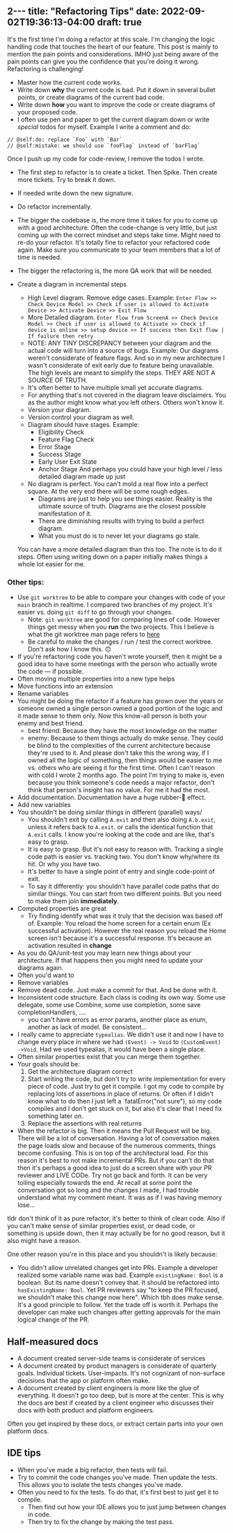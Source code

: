2---
title: "Refactoring Tips"
date: 2022-09-02T19:36:13-04:00
draft: true
---

It's the first time I'm doing a refactor at this scale. I'm changing the logic handling code that touches the heart of our feature. This post is mainly to mention the pain points and considerations. IMHO just being aware of the pain points can give you the confidence that you're doing it wrong. Refactoring is challenging!

- Master how the current code works. 
- Write down **why** the current code is bad. Put it down in several bullet points, or create diagrams of the current bad code. 
- Write down **how** you want to improve the code or create diagrams of your proposed code. 
- I often use pen and paper to get the current diagram down or write _special_ todos for myself. Example I write a comment and do: 

```
// @self:do: replace `Foo` with `Bar`
// @self:mistake: we should use `fooFlag` instead of `barFlag`
```

Once I push up my code for code-review, I remove the todos I wrote. 

- The first step to refactor is to create a ticket. Then Spike. Then create more tickets. Try to break it down. 
- If needed write down the new signature. 
- Do refactor incrementally. 
- The bigger the codebase is, the more time it takes for you to come up with a good architecture. Often the code-change is very little, but just coming up with the correct mindset and steps take time. Might need to re-do your refactor. It's totally fine to refactor your refactored code again. Make sure you communicate to your team members that a lot of time is needed. 
- The bigger the refactoring is, the more QA work that will be needed.
- Create a diagram in incremental steps
    - High Level diagram. Remove edge cases. Example: `Enter Flow >> Check Device Model >> Check if user is allowed to Activate Device >> Activate Device >> Exit Flow`
    - More Detailed diagram. `Enter flow from ScreenA >> Check Device Model >> Check if user is allowed to Activate >> Check if device is online >> setup device >> If success then Exit flow | If failure then retry`
    - NOTE: ANY TINY DISCREPANCY between your diagram and the actual code will turn into a source of bugs. Example: Our diagrams weren't considerate of feature flags. And so in my new architecture I wasn't considerate of exit early due to feature being unavailable. The high levels are meant to simplify the steps. THEY ARE NOT A SOURCE OF TRUTH. 
    - It's often better to have multiple small yet accurate diagrams.
    - For anything that's not covered in the diagram leave disclaimers. You as the author might know what you left others. Others won't know it. 
    - Version your diagram. 
    - Version control your diagram as well.
    - Diagram should have stages. Example: 
        - Eligibility Check 
        - Feature Flag Check
        - Error Stage
        - Success Stage
        - Early User Exit State
        - Anchor Stage
        And perhaps you could have your high level / less detailed diagram made up just
    - No diagram is perfect. You can't mold a real flow into a perfect square. At the very end there will be some rough edges. 
        - Diagrams are just to help you see things easier. Reality is the ultimate source of truth. Diagrams are the closest possible manifestation of it. 
        - There are diminishing results with trying to build a perfect diagram. 
        - What you must do is to never let your diagrams go stale.
    
  You can have a more detailed diagram than this too. The note is to do it steps. Often using writing down on a paper initially makes things a whole lot easier for me.     

### Other tips:
- Use `git worktree` to be able to compare your changes with code of your `main` branch in realtime. I compared two branches of my project. It's easier vs. doing `git diff` to go through your changes.
    - Note: `git worktree` are good for comparing lines of code. However things get messy when you **run** the two projects. This I believe is what the git worktree man page refers to [here]()
    - Be careful to make the changes / run / test the correct worktree. Don't ask how I know this. 🙃
- If you're refactoring code you haven't wrote yourself, then it might be a good idea to have some meetings with the person who actually wrote the code — if possible. 
- Often moving multiple properties into a new type helps
- Move functions into an extension
- Rename variables
- You might be doing the refactor if a feature has grown over the years or someone owned a single person owned a good portion of the logic and it made sense to them only. Now this know-all person is both your enemy and best friend. 
    - best friend: Because they have the most knowledge on the matter
    - enemy: Because to them things actually do make sense. They could be blind to the complexities of the current architecture because they're used to it. And please don't take this the wrong way, if I owned all the logic of something, then things would be easier to me vs. others who are seeing it for the first time. Often I can't reason with cold I wrote 2 months ago. 
    The point I'm trying to make is, even because you think someone's code needs a major refactor, don't think that person's insight has no value. For me it had the most.
- Add documentation. Documentation have a huge rubber-🐤 effect.
- Add new variables
- You shouldn't be doing similar things in different (parallel) ways/
    - You shouldn't exit by calling `A.exit` and then also doing `A.b.exit`, unless it refers back to `A.exit`. or calls the identical function that `A.exit` calls. I know you're looking at the code and are like, that's easy to grasp. 
    - It is easy to grasp. But it's not easy to reason with. Tracking a single code path is easier vs. tracking two. You don't know why/where its hit. Or why you have two. 
    - It's better to have a single point of entry and single code-point of exit. 
    - To say it differently: you shouldn't have parallel code paths that do similar things. You can start from two different points. But you need to make them join **immediately**. 
- Computed properties are great
    - Try finding identify what was it truly that the decision was based off of. Example: You reload the home screen for a certain enum (Ex successful activation). However the real reason you reload the Home screen isn't because it's a successful response. It's because an activation resulted in **change**
- As you do QA/unit-test you may learn new things about your architecture. If that happens then you might need to update your diagrams again. 
- Often you'd want to 
- Remove variables
- Remove dead code. Just make a commit for that. And be done with it. 
- Inconsistent code structure. Each class is coding its own way. Some use delegate, some use Combine, some use completion, some save completionHandlers, ....
    - you can't have errors as error params, another place as enum, another as lack of model. Be consistent...
- I really came to appreciate `typealias`. We didn't use it and now I have to change every place in where we had `(Event) -> Void` to `(CustomEvent) ->Void`. Had we used typealias, it would have been a single place. 
- Often similar properties exist that you can merge them together. 
- Your goals should be: 
    1. Get the architecture diagram correct
    2. Start writing the code, but don't try to write implementation for every piece of code. Just try to get it compile. I got my code to compile by replacing lots of assertions in place of returns.  Or often if I didn't know what to do then I just left a `fatalError("not sure"), so my code compiles and I don't get stuck on it, but also it's clear that I need fix something later on. 
    3. Replace the assertions with real returns
- When the refactor is big. Then it means the Pull Request will be big. There will be a lot of conversation. Having a lot of conversation makes the page loads slow and because of the numerous comments, things become confusing. This is on top of the architectural load. For this reason it's best to not make incremental PRs. But if you can't do that then it's perhaps a good idea to just do a screen share with your PR reviewer and LIVE CODe. Try not go back and forth. It can be very toiling especially towards the end. At recall at some point the conversation got so long and the changes I made, I had trouble understand what my comment meant. It was as if I was having memory lose...

tldr don't think of it as pure refactor, it's better to think of clean code.
Also if you can't make sense of similar properties exist, or dead code, or something is upside down, then it may actually be for no good reason, but it also might have a reason.

One other reason you're in this place and you shouldn't is likely because: 
- You didn't allow unrelated changes get into PRs. Example a developer realized some variable name was bad. Example `existingName: Bool` is a boolean. But its name doesn't convey that. It should be refactored into `hasExistingName: Bool`. Yet PR reviewers say "to keep the PR focused, we shouldn't make this change now here". Which tbh does make sense. It's a good principle to follow. Yet the trade off is worth it. Perhaps the developer can make such changes after getting approvals for the main logical change of the PR. 

## Half-measured docs
- A document created server-side teams is considerate of services
- A document created by product managers is considerate of quarterly goals. Individual tickets. User-impacts. It's not cognizant of non-surface decisions that the app or platform often make. 
- A document created by client engineers is more like the glue of everything. It doesn't go too deep, but is more at the center. This is why the docs are best if created by a client engineer who discusses their docs with both product and platform engineers. 

Often you get inspired by these docs, or extract certain parts into your own platform docs.

## IDE tips 
- When you've made a big refactor, then tests will fail. 
- Try to commit the code changes you've made. Then update the tests. This allows you to isolate the tests changes you've made. 
- Often you need to fix the tests. To do that, it's first best to just get it to compile. 
    - Then find out how your IDE allows you to just jump between changes in code. 
    - Then try to fix the change by making the test pass.